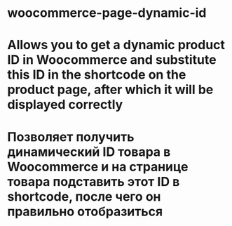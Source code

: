 # woocommerce-page-dynamic-id
# Allows you to get a dynamic product ID in Woocommerce and substitute this ID in the shortcode on the product page, after which it will be displayed correctly
# Позволяет получить динамический ID товара в Woocommerce и на странице товара подставить этот ID в shortcode, после чего он правильно отобразиться
